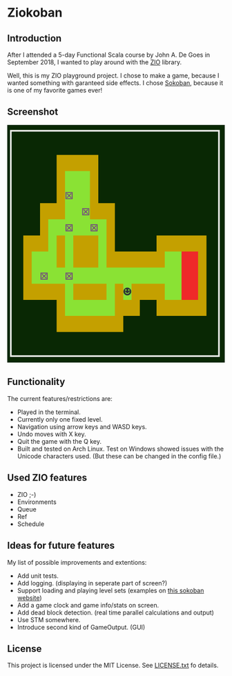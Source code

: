 # Ziokoban

## Introduction

After I attended a 5-day Functional Scala course by John A. De Goes in September 2018, I wanted to play around with the [ZIO](https://zio.dev) library.

Well, this is my ZIO playground project. I chose to make a game, because I wanted something with garanteed side effects. I chose [Sokoban](https://en.wikipedia.org/wiki/Sokoban), because it is one of my favorite games ever!

## Screenshot

![screenshot](images/screenshot.png)

## Functionality
The current features/restrictions are:
- Played in the terminal.
- Currently only one fixed level.
- Navigation using arrow keys and WASD keys.
- Undo moves with X key.
- Quit the game with the Q key.
- Built and tested on Arch Linux. Test on Windows showed issues with the Unicode characters used. (But these can be changed in the config file.)

## Used ZIO features
- ZIO ;-)
- Environments
- Queue
- Ref
- Schedule
 
## Ideas for future features 
My list of possible improvements and extentions:
- Add unit tests.
- Add logging. (displaying in seperate part of screen?)
- Support loading and playing level sets (examples on [this sokoban website](http://www.sourcecode.se/sokoban/levels))
- Add a game clock and game info/stats on screen.
- Add dead block detection. (real time parallel calculations and output)
- Use STM somewhere.
- Introduce second kind of GameOutput. (GUI)

## License
This project is licensed under the MIT License. See [LICENSE.txt](LICENSE.txt) fo details.

